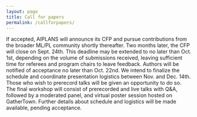 ```yaml
---
layout: page
title: Call for papers
permalink: /callforpapers/
---
```


If accepted, AIPLANS will announce its CFP and pursue contributions from the broader ML/PL community shortly thereafter. Two months later, the CFP will close on Sept. 24th. This deadline may be extended to no later than Oct. 1st, depending on the volume of submissions received, leaving sufficient time for referees and program chairs to leave feedback. Authors will be notified of acceptance no later than Oct. 22nd. We intend to finalize the schedule and coordinate presentation logistics between Nov. and Dec. 14th. Those who wish to prerecord talks will be given an opportunity to do so. The final workshop will consist of prerecorded and live talks with Q\&A, followed by a moderated panel, and virtual poster session hosted on GatherTown. Further details about schedule and logistics will be made available, pending acceptance.

